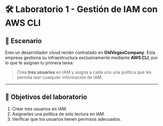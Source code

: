 # 🛠️ **Laboratorio 1 - Gestión de IAM con AWS CLI**

## 📜 **Escenario**

Eres un desarrollador cloud recién contratado en **OldVegasCompany**. Esta empresa gestiona su infraestructura exclusivamente mediante **AWS CLI**, por lo que te asignan tu primera tarea:

> Crea **tres usuarios** en IAM y asigna a cada uno una política que les permita leer cualquier información de IAM.

---

## 🎯 **Objetivos del laboratorio**

1. Crear tres usuarios en IAM.
2. Asignarles una política de solo lectura en IAM.
3. Verificar que los usuarios tienen permisos adecuados.
